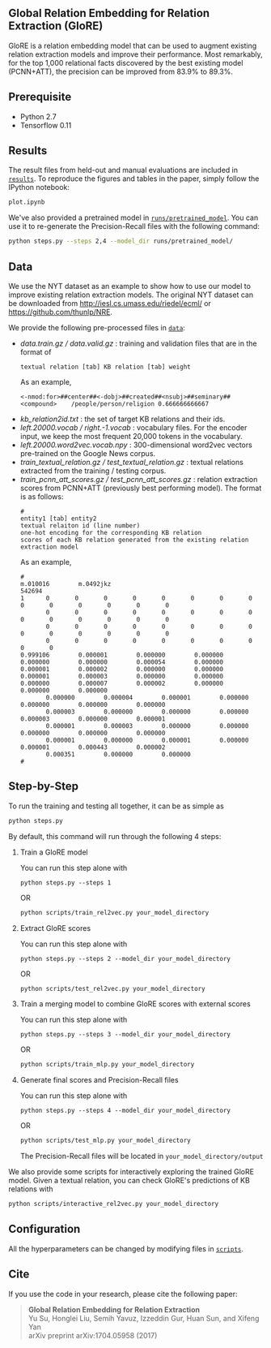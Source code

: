 ## Global Relation Embedding for Relation Extraction (GloRE)
GloRE is a relation embedding model that can be used to augment existing relation extraction models and improve their performance. Most remarkably, for the top 1,000 relational facts discovered by the best existing model (PCNN+ATT), the precision can be improved from 83.9% to 89.3%.

## Prerequisite
* Python 2.7
* Tensorflow 0.11

## Results
The result files from held-out and manual evaluations are included in [`results`](https://github.com/ppuliu/GloRE/tree/master/results). To reproduce the figures and tables in the paper, simply follow the IPython notebook:

```bash
plot.ipynb
```

We've also provided a pretrained model in [`runs/pretrained_model`](https://github.com/ppuliu/GloRE/tree/master/runs/pretrained_model). You can use it to re-generate the Precision-Recall files with the following command:

```bash
python steps.py --steps 2,4 --model_dir runs/pretrained_model/
```

## Data
We use the NYT dataset as an example to show how to use our model to improve existing relation extraction models. The original NYT dataset can be downloaded from http://iesl.cs.umass.edu/riedel/ecml/ or https://github.com/thunlp/NRE.

We provide the following pre-processed files in [`data`](https://github.com/ppuliu/GloRE/tree/master/data):

* *data.train.gz / data.valid.gz* : training and validation files that are in the format of 
    ```
    textual relation [tab] KB relation [tab] weight
    ```
    As an example,
    ```
    <-nmod:for>##center##<-dobj>##created##<nsubj>##seminary##<compound>    /people/person/religion 0.666666666667
    ```
* *kb_relation2id.txt* : the set of target KB relations and their ids.
* *left.20000.vocab / right.-1.vocab* : vocabulary files. For the encoder input, we keep the most frequent 20,000 tokens in the vocabulary.
* *left.20000.word2vec.vocab.npy* : 300-dimensional word2vec vectors pre-trained on the Google News corpus.
* *train_textual_relation.gz / test_textual_relation.gz* : textual relations extracted from the training / testing corpus.
* *train_pcnn_att_scores.gz / test_pcnn_att_scores.gz* : relation extraction scores from PCNN+ATT (previously best performing model). The format is as follows:
    ```
    #
    entity1 [tab] entity2
    textual relaiton id (line number)
    one-hot encoding for the corresponding KB relation
    scores of each KB relation generated from the existing relation extraction model
    ```
    As an example,
    ```
    #
    m.010016        m.0492jkz
    542694
    1      0       0       0       0       0       0       0       0       0       0       0       0       0       0
           0       0       0       0       0       0       0       0       0       0       0       0       0       0
           0       0       0       0       0       0       0       0       0       0       0       0       0       0
           0       0       0       0       0       0       0       0       0       0
    0.999106        0.000001        0.000000        0.000000        0.000000        0.000000        0.000054        0.000000                        0.000001        0.000002        0.000000        0.000000        0.000001        0.000003        0.000000        0.000000                  0.000000        0.000007        0.000002        0.000000        0.000000        0.000000
           0.000000        0.000004        0.000001        0.000000        0.000000        0.000000        0.000000
           0.000003        0.000000        0.000000        0.000000        0.000003        0.000000        0.000001
           0.000001        0.000003        0.000000        0.000000        0.000000        0.000000        0.000000
           0.000001        0.000000        0.000001        0.000000        0.000001        0.000443        0.000002
           0.000351        0.000000        0.000000
    #
    ```
    
## Step-by-Step
To run the training and testing all together, it can be as simple as
```bash
python steps.py
```
By default, this command will run through the following 4 steps:
1. Train a GloRE model
    
    You can run this step alone with
    ```
    python steps.py --steps 1
    ```
    OR
    ```bash
    python scripts/train_rel2vec.py your_model_directory
    ```
2. Extract GloRE scores
    
    You can run this step alone with
    ```
    python steps.py --steps 2 --model_dir your_model_directory
    ```
    OR
    ```bash
    python scripts/test_rel2vec.py your_model_directory
    ```
3. Train a merging model to combine GloRE scores with external scores
    
    You can run this step alone with
    ```
    python steps.py --steps 3 --model_dir your_model_directory
    ```
    OR
    ```bash
    python scripts/train_mlp.py your_model_directory
    ```
3. Generate final scores and Precision-Recall files
    
    You can run this step alone with
    ```
    python steps.py --steps 4 --model_dir your_model_directory
    ```
    OR
    ```bash
    python scripts/test_mlp.py your_model_directory
    ```
    The Precision-Recall files will be located in `your_model_directory/output`
    
We also provide some scripts for interactively exploring the trained GloRE model. Given a textual relation, you can check GloRE's predictions of KB relations with
```bash
python scripts/interactive_rel2vec.py your_model_directory
```

## Configuration
All the hyperparameters can be changed by modifying files in [`scripts`](https://github.com/ppuliu/GloRE/tree/master/scripts).

## Cite
If you use the code in your research, please cite the following paper:
>**Global Relation Embedding for Relation Extraction**  
>Yu Su, Honglei Liu, Semih Yavuz, Izzeddin Gur, Huan Sun, and Xifeng Yan  
>arXiv preprint arXiv:1704.05958 (2017)
